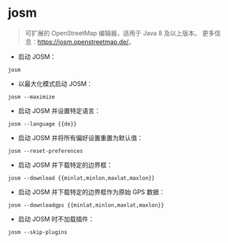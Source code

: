 # josm

> 可扩展的 OpenStreetMap 编辑器，适用于 Java 8 及以上版本。
> 更多信息：<https://josm.openstreetmap.de/>。

- 启动 JOSM：

`josm`

- 以最大化模式启动 JOSM：

`josm --maximize`

- 启动 JOSM 并设置特定语言：

`josm --language {{de}}`

- 启动 JOSM 并将所有偏好设置重置为默认值：

`josm --reset-preferences`

- 启动 JOSM 并下载特定的边界框：

`josm --download {{minlat,minlon,maxlat,maxlon}}`

- 启动 JOSM 并下载特定的边界框作为原始 GPS 数据：

`josm --downloadgps {{minlat,minlon,maxlat,maxlon}}`

- 启动 JOSM 时不加载插件：

`josm --skip-plugins`